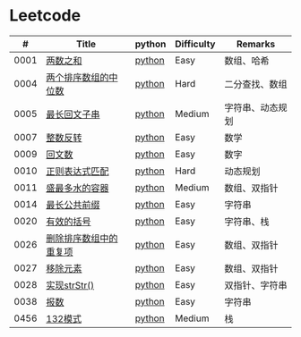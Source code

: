 ﻿Leetcode
===

| # | Title |  python  | Difficulty | Remarks|
|---| ----- | -------- | ---------- | ---------- |
|0001 | [两数之和](https://leetcode-cn.com/problems/two-sum/description/) | [python](./src/0001_两数之和)| Easy| 数组、哈希  
|0004 | [两个排序数组的中位数](https://leetcode-cn.com/problems/median-of-two-sorted-arrays/description/) | [python](./src/0004_两个排序数组的中位数) | Hard |二分查找、数组  
|0005 | [最长回文子串](https://leetcode-cn.com/problems/longest-palindromic-substring/description/)| [python](./src/0005_最长回文子串) | Medium | 字符串、动态规划
|0007 | [整数反转](https://leetcode-cn.com/problems/reverse-integer/description/) | [python](./src/0007_整数反转) | Easy | 数学
|0009 | [回文数](https://leetcode-cn.com/problems/palindrome-number/description/)| [python](./src/0009_回文数) | Easy | 数字
|0010 | [正则表达式匹配](https://leetcode-cn.com/problems/regular-expression-matching/description/) | [python](./src/0010_正则表达式匹配)| Hard | 动态规划
|0011 | [盛最多水的容器](https://leetcode-cn.com/problems/container-with-most-water/description/) | [python](./src/0011_盛最多水的容器) | Medium | 数组、双指针
|0014 | [最长公共前缀](https://leetcode-cn.com/problems/longest-common-prefix/description/) | [python](./src/0014_最长公共前缀) | Easy | 字符串
|0020 | [有效的括号](https://leetcode-cn.com/problems/valid-parentheses/description/)| [python](./src/0020_有效的括号) | Easy | 字符串、栈
|0026 | [删除排序数组中的重复项](https://leetcode-cn.com/problems/remove-duplicates-from-sorted-array/description/)| [python](./src/0026_删除排序数组中的重复项) | Easy | 数组、双指针
|0027 | [移除元素](https://leetcode-cn.com/problems/remove-element/description/)| [python](./src/0027_移除元素) | Easy | 数组、双指针
|0028 | [实现strStr()](https://leetcode-cn.com/problems/implement-strstr/description/)| [python](./src/0028_实现strStr()) | Easy | 双指针、字符串
|0038 | [报数](https://leetcode-cn.com/problems/count-and-say/description/)| [python](./src/0038_报数) | Easy | 字符串
|0456 | [132模式](https://leetcode-cn.com/problems/132-pattern/description/)| [python](./src/0456_132模式) | Medium | 栈


